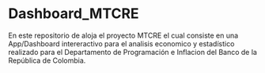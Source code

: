 # Dashboard_MTCRE
En este repositorio de aloja el proyecto MTCRE el cual consiste en una App/Dashboard intereractivo para el analisis economico y estadístico realizado para el Departamento de Programación e Inflacion del Banco de la República de Colombia.
